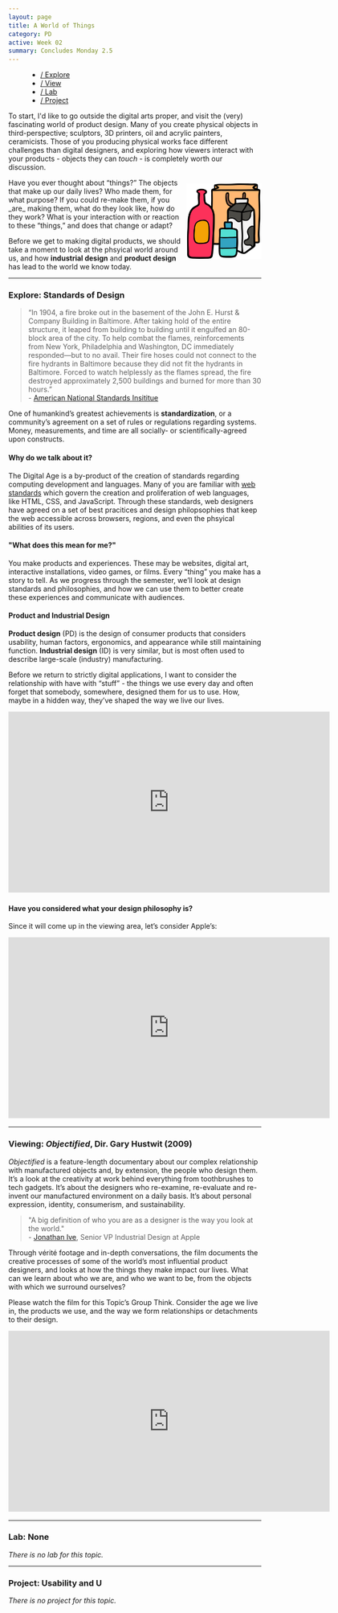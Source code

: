 ```yaml
---
layout: page
title: A World of Things
category: PD
active: Week 02
summary: Concludes Monday 2.5
---
```

<menu id="sticky-navigation" class="sticky">
  <ul class="pd">
    <a href="#top" class="scroll"><i class="fas fa-map-marker-alt nav-marker"></i></a>
    <li><a href="#section1" class="scroll">/ Explore</a></li>
    <li><a href="#section2" class="scroll">/ View</a></li>
    <li><a href="#section3" class="scroll">/ Lab</a></li>
    <li><a href="#section4" class="scroll">/ Project</a></li>
  </ul>
</menu>

To start, I'd like to go outside the digital arts proper, and visit the (very) fascinating world of product design. Many of you create physical objects in third-perspective; sculptors, 3D printers, oil and acrylic painters, ceramicists. Those of you producing physical works face different challenges than digital designers, and exploring how viewers interact with your products - objects they can _touch_ - is completely worth our discussion.

<img src="./img/pd-packages.svg" title="Everyday things" alt="different packaged items" style="max-width: 150px; margin: 10px 0 10px 10px; float: right;" />
Have you ever thought about “things?” The objects that make up our daily lives? Who made them, for what purpose? If you could re-make them, if you _are_ making them, what do they look like, how do they work? What is your interaction with or reaction to these “things,” and does that change or adapt?

Before we get to making digital products, we should take a moment to look at the phsyical world around us, and how **industrial design** and **product design** has lead to the world we know today.


<hr>


<span class="anchor" id="section1"></span>
<div class="section">
  <h3><i class="fas fa-book material-marker"></i> Explore: Standards of Design</h3>
</div>

<blockquote>
  “In 1904, a fire broke out in the basement of the John E. Hurst & Company Building in Baltimore. After taking hold of the entire structure, it leaped from building to building until it engulfed an 80-block area of the city. To help combat the flames, reinforcements from New York, Philadelphia and Washington, DC immediately responded—but to no avail. Their fire hoses could not connect to the fire hydrants in Baltimore because they did not fit the hydrants in Baltimore. Forced to watch helplessly as the flames spread, the fire destroyed approximately 2,500 buildings and burned for more than 30 hours.”<br/>
  - <a href="https://www.ansi.org/consumer_affairs/history_standards" target="_blank">American National Standards Insititue</a>
</blockquote>

One of humankind’s greatest achievements is **standardization**, or a community’s agreement on a set of rules or regulations regarding systems. Money, measurements, and time are all socially- or scientifically-agreed upon constructs.

#### Why do we talk about it?
The Digital Age is a by-product of the creation of standards regarding computing development and languages. Many of you are familiar with [web standards](https://www.w3.org/standards/webdesign/) which govern the creation and proliferation of web languages, like HTML, CSS, and JavaScript. Through these standards, web designers have agreed on a set of best pracitices and design philopsophies that keep the web accessible across browsers, regions, and even the phsyical abilities of its users.

#### "What does this mean for me?"
You make products and experiences. These may be websites, digital art, interactive installations, video games, or films. Every “thing” you make has a story to tell. As we progress through the semester, we’ll look at design standards and philosophies, and how we can use them to better create these experiences and communicate with audiences.

#### Product and Industrial Design

**Product design** (PD) is the design of consumer products that considers usability, human factors, ergonomics, and appearance while still maintaining function. **Industrial design** (ID) is very similar, but is most often used to describe large-scale (industry) manufacturing.

Before we return to strictly digital applications, I want to consider the relationship with have with “stuff” - the things we use every day and often forget that somebody, somewhere, designed them for us to use. How, maybe in a hidden way, they’ve shaped the way we live our lives.

<iframe src="https://player.vimeo.com/video/236977494?color=FC315A&title=0&byline=0&portrait=0" width="640" height="360" frameborder="0" webkitallowfullscreen mozallowfullscreen allowfullscreen></iframe>



#### Have you considered what your design philosophy is?
Since it will come up in the viewing area, let’s consider Apple’s:

<iframe src="https://player.vimeo.com/video/236973575?color=FC315A&title=0&byline=0&portrait=0" width="640" height="360" frameborder="0" webkitallowfullscreen mozallowfullscreen allowfullscreen></iframe>


<hr>


<span class="anchor" id="section2"></span>
<div class="section">
  <h3><i class="fas fa-video material-marker"></i> Viewing: <em>Objectified</em>, Dir. Gary Hustwit (2009)</h3>
</div>


_Objectified_ is a feature-length documentary about our complex relationship with manufactured objects and, by extension, the people who design them. It’s a look at the creativity at work behind everything from toothbrushes to tech gadgets. It’s about the designers who re-examine, re-evaluate and re-invent our manufactured environment on a daily basis. It’s about personal expression, identity, consumerism, and sustainability.

<blockquote>
  "A big definition of who you are as a designer is the way you look at the world."<br/>
  - <a href="https://www.apple.com/leadership/jonathan-ive/" target="_blank">Jonathan Ive</a>, Senior VP Industrial Design at Apple
</blockquote>

Through vérité footage and in-depth conversations, the film documents the creative processes of some of the world’s most influential product designers, and looks at how the things they make impact our lives. What can we learn about who we are, and who we want to be, from the objects with which we surround ourselves?

Please watch the film for this Topic’s Group Think. Consider the age we live in, the products we use, and the way we form relationships or detachments to their design.

<iframe src="https://player.vimeo.com/video/236970852?color=FC315A&title=0&byline=0&portrait=0" width="640" height="360" frameborder="0" webkitallowfullscreen mozallowfullscreen allowfullscreen></iframe>


<hr>


<span class="anchor" id="section3"></span>
<div class="section">
  <h3><i class="fas fa-flask material-marker"></i> Lab: None </h3>
</div>

<i>There is no lab for this topic.</i>


<hr>


<span class="anchor" id="section4"></span>
<div class="section">
  <h3><i class="fas fa-paint-brush material-marker"></i> Project: Usability and U </h3>
</div>

<i>There is no project for this topic.</i>

<!--Now that you’ve thought about your interactions with physical items, let’s navigate to the meat of what we study: digital interfaces and experiences.

[Usability.gov](https://www.usability.gov/) is the leading resource for user experience (UX) best practices and guidelines, serving practitioners and students in the government and private sectors. It provides overviews of the user-centered design process and various UX disciplines, and also covers the related information on methodology and tools for making digital content more usable and useful.

Take a look around. Pay particular attention to these pages:
- [User Interface Design Basics](https://www.usability.gov/what-and-why/user-interface-design.html)
- [Accessibility Basics](https://www.usability.gov/what-and-why/accessibility.html)
- [Usability Evaluation Basics](https://www.usability.gov/what-and-why/usability-evaluation.html)

When you're ready to begin, please view the aassignment requirements on Moodle!-->
